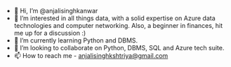 - 👋 Hi, I’m @anjalisinghkanwar
- 👀 I’m interested in all things data, with a solid expertise on Azure data technologies and computer networking. Also, a beginner in finances, hit me up for a discussion :)
- 🌱 I’m currently learning Python and DBMS.
- 💞️ I’m looking to collaborate on Python, DBMS, SQL and Azure tech suite. 
- 📫 How to reach me - anjalisinghkshtriya@gmail.com 

<!---
anjalisinghkanwar/anjalisinghkanwar is a ✨ special ✨ repository because its `README.md` (this file) appears on your GitHub profile.
You can click the Preview link to take a look at your changes.
--->
